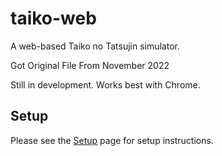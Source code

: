 # taiko-web
A web-based Taiko no Tatsujin simulator.

Got Original File From November 2022

Still in development. Works best with Chrome.

## Setup
Please see the [Setup](https://github.com/Reisumi/raiko-web/wiki/Setup) page for setup instructions.
